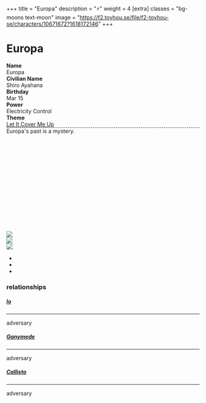 +++
title = "Europa"
description = "⚡"
weight = 4
[extra]
classes = "bg-moons text-moon"
image = "https://f2.toyhou.se/file/f2-toyhou-se/characters/10671672?1618172146"
+++
<div class="card border-0 mx-auto p-3">
  <div class="row no-gutters">
    <div class="col-lg-8 col-md-7 p-1">
      <h1>Europa</h1>
      <div class="row no-gutters px-5">
	<div class="col-4 p-1"><strong>Name</strong></div>
	<div class="col-8 p-1 text-right">Europa</div>
	<div class="col-4 p-1"><strong>Civilian Name</strong></div>
	<div class="col-8 p-1 text-right">Shiro Ayahana</div>
	<div class="col-4 p-1"><strong>Birthday</strong></div>
	<div class="col-8 p-1 text-right">Mar 15</div>
	<div class="col-4 p-1"><strong>Power</strong></div>
	<div class="col-8 p-1 text-right">Electricity Control</div>
	<div class="col-4 p-1"><strong>Theme</strong></div>
	<div class="col-8 p-1 text-right"><a href="https://www.youtube.com/watch?v=ri7NIJ4rjM0">Let It Cover Me Up</a></div>
      </div>
      <div class="w-100 m-3" style="border-bottom: 1px dashed;"></div>
      <div class="overflow-auto p-3" style="height: 270px;">
	Europa's past is a mystery.
      </div>
    </div>
    <div class="col-lg-4 col-md-5 p-1">
      <div class="tab-content">
	<div class="tab-pane active" id="civilian">
	  <img class="w-100" src="https://f2.toyhou.se/file/f2-toyhou-se/images/33597852_YEEa8qF7tuy2B8z.png">
	</div>
	<div class="tab-pane" id="magic">
	  <img class="w-100" src="https://f2.toyhou.se/file/f2-toyhou-se/images/33597871_OWtMozefnhfK0ZO.png">
	</div>
	<div class="tab-pane" id="ultra">
	  <img class="w-100" src="https://f2.toyhou.se/file/f2-toyhou-se/images/33597893_qhUZ6hN5WiltHOB.png">
	</div>
      </div>
      <ul class="nav d-flex flex-row flex-nowrap">
        <li class="nav-item w-100 mx-1"><a class="nav-link btn btn-sm w-100" href="#civilian" data-bs-toggle="tab"><i class="fas fa-ribbon"></i></a></li>
        <li class="nav-item w-100 mx-1"><a class="nav-link btn btn-sm w-100" href="#magic" data-bs-toggle="tab"><i class="fas fa-crown"></i></a></li>
        <li class="nav-item w-100 mx-1"><a class="nav-link btn btn-sm w-100" href="#ultra" data-bs-toggle="tab"><i class="fas fa-moon"></i></a></li>
      </ul>
    </div>
  </div>
</div>

<div class="card border-0 p-3 my-2 mx-auto">
  <h3>relationships</h3>
</div>

<div class="row no-gutters mx-auto">
  <div class="col-lg-2 col-md-3 col-6 p-1">
    <div class="chara-card card p-1 border-0">
      <div class="card border-0" style="background: url(https://f2.toyhou.se/file/f2-toyhou-se/characters/5829139?1618171855); background-size: cover;">
        <a class="card text-center bg-lavender text-moon w-100 border-0" href="/characters/jupiters%20moons/io" style="padding-top: 100%;">
        </a>
      </div>
    </div>
    <div class="card p-2 m-1 text-center border-0" style="border-radius: 20px;">
      <h5 class="text-uppercase"><a href="/characters/jupiters%20moons/io">Io</a></h5>
      <hr class="my-0 mx-2">
      <span class="font-italic">adversary</span>
    </div>
  </div>

  <div class="col-lg-2 col-md-3 col-6 p-1">
    <div class="chara-card card p-1 border-0">
      <div class="card border-0" style="background: url(https://f2.toyhou.se/file/f2-toyhou-se/characters/5829147?1618171837); background-size: cover;">
        <a class="card text-center bg-lavender text-moon w-100 border-0" href="/characters/jupiters%20moons/ganymede" style="padding-top: 100%;">
        </a>
      </div>
    </div>
    <div class="card p-2 m-1 text-center border-0" style="border-radius: 20px;">
      <h5 class="text-uppercase"><a href="/characters/jupiters%20moons/ganymede">Ganymede</a></h5>
      <hr class="my-0 mx-2">
      <span class="font-italic">adversary</span>
    </div>
  </div>

  <div class="col-lg-2 col-md-3 col-6 p-1">
    <div class="chara-card card p-1 border-0">
      <div class="card border-0" style="background: url(https://f2.toyhou.se/file/f2-toyhou-se/characters/5829144?1618171864); background-size: cover;">
        <a class="card text-center bg-lavender text-moon w-100 border-0" href="/characters/jupiters%20moons/callisto" style="padding-top: 100%;">
        </a>
      </div>
    </div>
    <div class="card p-2 m-1 text-center border-0" style="border-radius: 20px;">
      <h5 class="text-uppercase"><a href="/characters/jupiters%20moons/callisto">Callisto</a></h5>
      <hr class="my-0 mx-2">
      <span class="font-italic">adversary</span>
    </div>
  </div>

</div>
